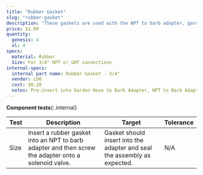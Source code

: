```yaml
---
title: "Rubber Gasket"
slug: "rubber-gasket"
description: "These gaskets are used with the NPT to barb adapter, garden hose to barb adapter, and pressure reducer to seal the water system's threaded connections."
price: $1.00
quantity:
  genesis: 4
  xl: 4
specs:
  material: Rubber
  Size: For 3/4" NPT or GHT connections
internal-specs:
  internal part name: Rubber Gasket - 3/4"
  vendor: LDO
  cost: $0.20
  notes: Pre-insert into Garden Hose to Barb Adapter, NPT to Barb Adapter, and Pressure Regulator.
---
```


**Component tests**{:.internal}

|Test         |Description  |Target       |Tolerance    |
|-------------|-------------|-------------|-------------|
|Size         |Insert a rubber gasket into an NPT to barb adapter and then screw the adapter onto a solenoid valve.|Gasket should insert into the adapter and seal the assembly as expected.|N/A